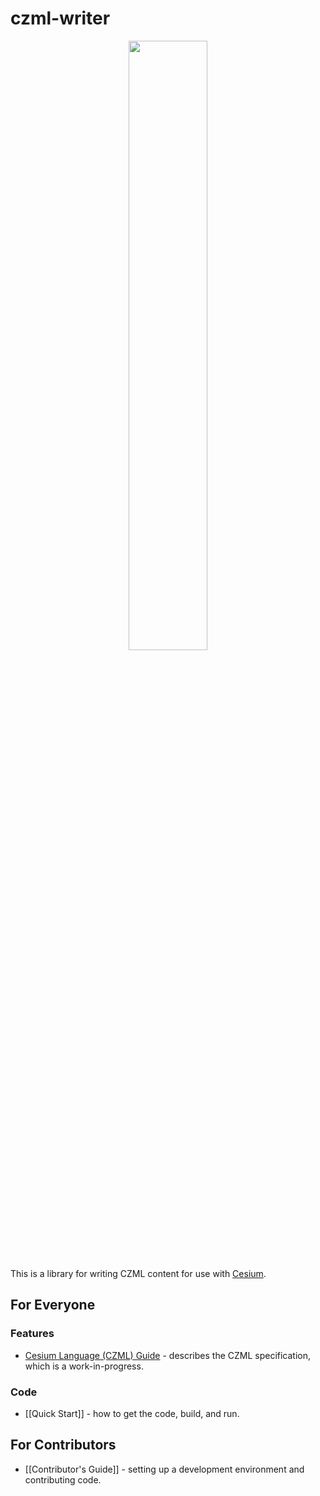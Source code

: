 czml-writer
===========

<p align="center">
<img src="https://github.com/AnalyticalGraphicsInc/cesium/wiki/logos/Cesium_Logo_Color.jpg" width="50%" />
</p>

This is a library for writing CZML content for use with [Cesium](https://cesiumjs.org/).

## For Everyone

### Features
* [Cesium Language (CZML) Guide](CZML-Guide) - describes the CZML specification, which is a work-in-progress.

### Code
* [[Quick Start]] - how to get the code, build, and run.

## For Contributors

* [[Contributor's Guide]] - setting up a development environment and contributing code.